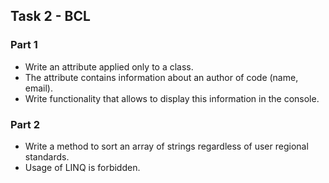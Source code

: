 ## Task 2 - BCL

### Part 1

+ Write an attribute applied only to a class.
+ The attribute contains information about an author of code (name, email).
+ Write functionality that allows to display this information in the console.

### Part 2

+ Write a method to sort an array of strings regardless of user regional standards.
+ Usage of LINQ is forbidden.
